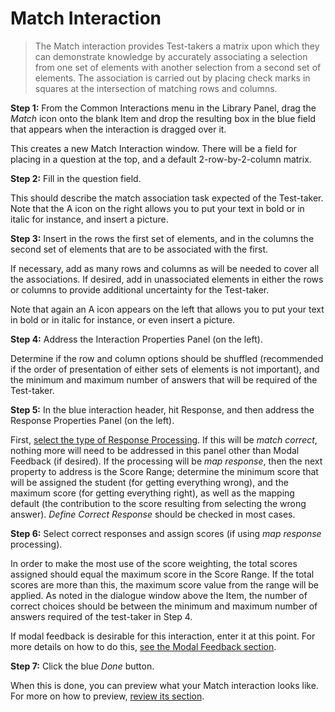 <!--
created_at: 2015-05-15
authors:         
    - "Ben Angel"    
--> 

# Match Interaction

>The Match interaction provides Test-takers a matrix upon which they can demonstrate knowledge by accurately associating a selection from one set of elements with another selection from a second set of elements. The association is carried out by placing check marks in squares at the intersection of matching rows and columns.

**Step 1:** From the Common Interactions menu in the Library Panel, drag the *Match* icon onto the blank Item and drop the resulting box in the blue field that appears when the interaction is dragged over it.

This creates a new Match Interaction window. There will be a field for placing in a question at the top, and a default 2-row-by-2-column matrix.

**Step 2:** Fill in the question field. 

This should describe the match association task expected of the Test-taker. Note that the A icon on the right allows you to put your text in bold or in italic for instance, and insert a picture.

**Step 3:** Insert in the rows the first set of elements, and in the columns the second set of elements that are to be associated with the first.

If necessary, add as many rows and columns as will be needed to cover all the associations. If desired, add in unassociated elements in either the rows or columns to provide additional uncertainty for the Test-taker.

Note that again an A icon appears on the left that allows you to put your text in bold or in italic for instance, or even insert a picture.

**Step 4:** Address the Interaction Properties Panel (on the left).

Determine if the row and column options should be shuffled (recommended if the order of presentation of either sets of elements is not important), and the minimum and maximum number of answers that will be required of the Test-taker. 

**Step 5:** In the blue interaction header, hit Response, and then address the Response Properties Panel (on the left).

First, [select the type of Response Processing](../items/item-scoring-rules.md). If this will be *match correct*, nothing more will need to be addressed in this panel other than Modal Feedback (if desired). If the processing will be *map response*, then the next property to address is the Score Range; determine the minimum score that will be assigned the student (for getting everything wrong), and the maximum score (for getting everything right), as well as the mapping default (the contribution to the score resulting from selecting the wrong answer). *Define Correct Response* should be checked in most cases. 

**Step 6:** Select correct responses and assign scores (if using *map response* processing).

In order to make the most use of the score weighting, the total scores assigned should equal the maximum score in the Score Range. If the total scores are more than this, the maximum score value from the range will be applied. As noted in the dialogue window above the Item, the number of correct choices should be between the minimum and maximum number of answers required of the test-taker in Step 4.

If modal feedback is desirable for this interaction, enter it at this point. For more details on how to do this, [see the Modal Feedback section](../items/modal-feedback.md).

**Step 7:** Click the blue *Done* button.

When this is done, you can preview what your Match interaction looks like. For more on how to preview, [review its section](../items/preview.md).
